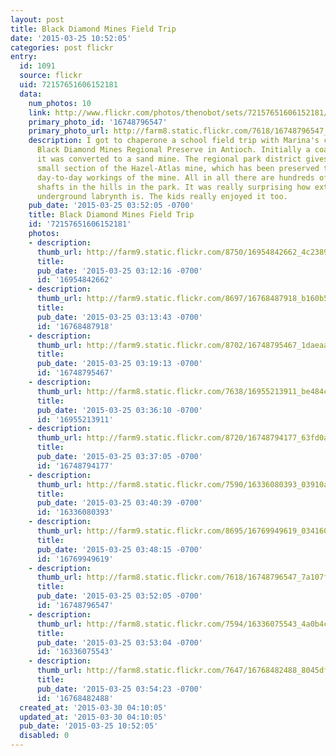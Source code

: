 ```yaml
---
layout: post
title: Black Diamond Mines Field Trip
date: '2015-03-25 10:52:05'
categories: post flickr
entry:
  id: 1091
  source: flickr
  uid: 72157651606152181
  data:
    num_photos: 10
    link: http://www.flickr.com/photos/thenobot/sets/72157651606152181/
    primary_photo_id: '16748796547'
    primary_photo_url: http://farm8.static.flickr.com/7618/16748796547_7a107f40a5_m.jpg
    description: I got to chaperone a school field trip with Marina's class to the
      Black Diamond Mines Regional Preserve in Antioch. Initially a coal mine, eventually
      it was converted to a sand mine. The regional park district gives tours of a
      small section of the Hazel-Atlas mine, which has been preserved to show the
      day-to-day workings of the mine. All in all there are hundreds of miles of mine
      shafts in the hills in the park. It was really surprising how extensive the
      underground labrynth is. The kids really enjoyed it too.
    pub_date: '2015-03-25 03:52:05 -0700'
    title: Black Diamond Mines Field Trip
    id: '72157651606152181'
    photos:
    - description: 
      thumb_url: http://farm9.static.flickr.com/8750/16954842662_4c2389f67e_s.jpg
      title: 
      pub_date: '2015-03-25 03:12:16 -0700'
      id: '16954842662'
    - description: 
      thumb_url: http://farm9.static.flickr.com/8697/16768487918_b160b5002a_s.jpg
      title: 
      pub_date: '2015-03-25 03:13:43 -0700'
      id: '16768487918'
    - description: 
      thumb_url: http://farm9.static.flickr.com/8702/16748795467_1daeaac648_s.jpg
      title: 
      pub_date: '2015-03-25 03:19:13 -0700'
      id: '16748795467'
    - description: 
      thumb_url: http://farm8.static.flickr.com/7638/16955213911_be484c3cdd_s.jpg
      title: 
      pub_date: '2015-03-25 03:36:10 -0700'
      id: '16955213911'
    - description: 
      thumb_url: http://farm9.static.flickr.com/8720/16748794177_63fd0abc40_s.jpg
      title: 
      pub_date: '2015-03-25 03:37:05 -0700'
      id: '16748794177'
    - description: 
      thumb_url: http://farm8.static.flickr.com/7590/16336080393_03910a14d9_s.jpg
      title: 
      pub_date: '2015-03-25 03:40:39 -0700'
      id: '16336080393'
    - description: 
      thumb_url: http://farm9.static.flickr.com/8695/16769949619_03416040ba_s.jpg
      title: 
      pub_date: '2015-03-25 03:48:15 -0700'
      id: '16769949619'
    - description: 
      thumb_url: http://farm8.static.flickr.com/7618/16748796547_7a107f40a5_s.jpg
      title: 
      pub_date: '2015-03-25 03:52:05 -0700'
      id: '16748796547'
    - description: 
      thumb_url: http://farm8.static.flickr.com/7594/16336075543_4a0b4c521a_s.jpg
      title: 
      pub_date: '2015-03-25 03:53:04 -0700'
      id: '16336075543'
    - description: 
      thumb_url: http://farm8.static.flickr.com/7647/16768482488_8045df22dc_s.jpg
      title: 
      pub_date: '2015-03-25 03:54:23 -0700'
      id: '16768482488'
  created_at: '2015-03-30 04:10:05'
  updated_at: '2015-03-30 04:10:05'
  pub_date: '2015-03-25 10:52:05'
  disabled: 0
---
```


